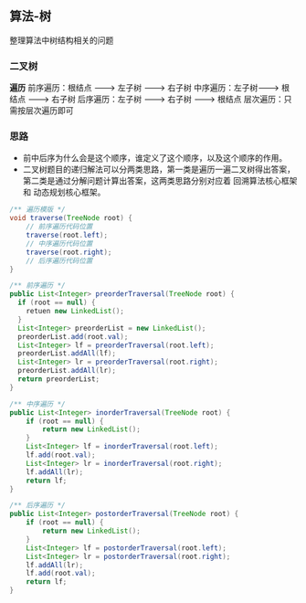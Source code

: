 ## 算法-树
整理算法中树结构相关的问题

### 二叉树

**遍历**
前序遍历：根结点 ---> 左子树 ---> 右子树
中序遍历：左子树---> 根结点 ---> 右子树
后序遍历：左子树 ---> 右子树 ---> 根结点
层次遍历：只需按层次遍历即可

### 思路
- 前中后序为什么会是这个顺序，谁定义了这个顺序，以及这个顺序的作用。
- 二叉树题目的递归解法可以分两类思路，第一类是遍历一遍二叉树得出答案，第二类是通过分解问题计算出答案，这两类思路分别对应着 回溯算法核心框架 和 动态规划核心框架。



```java
/** 遍历模版 */
void traverse(TreeNode root) {
    // 前序遍历代码位置
    traverse(root.left);    
    // 中序遍历代码位置
    traverse(root.right);
    // 后序遍历代码位置
}

/** 前序遍历 */
public List<Integer> preorderTraversal(TreeNode root) {
  if (root == null) {
    retuen new LinkedList();
  }
  List<Integer> preorderList = new LinkedList();
  preorderList.add(root.val);
  List<Integer> lf = preorderTraversal(root.left);
  preorderList.addAll(lf);
  List<Integer> lr = preorderTraversal(root.right);
  preorderList.addAll(lr);
  return preorderList;
}

/** 中序遍历 */
public List<Integer> inorderTraversal(TreeNode root) {
    if (root == null) {
        return new LinkedList();
    }
    List<Integer> lf = inorderTraversal(root.left);
    lf.add(root.val);
    List<Integer> lr = inorderTraversal(root.right);
    lf.addAll(lr);
    return lf;
}

/** 后序遍历 */
public List<Integer> postorderTraversal(TreeNode root) {
    if (root == null) {
        return new LinkedList();
    }
    List<Integer> lf = postorderTraversal(root.left);
    List<Integer> lr = postorderTraversal(root.right);
    lf.addAll(lr);
    lf.add(root.val);
    return lf;
}

```
